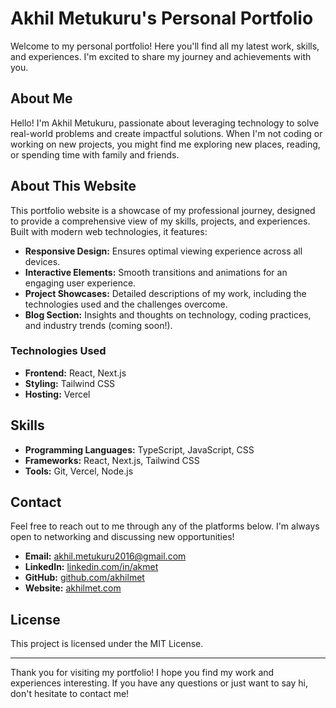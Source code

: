 # Akhil Metukuru's Personal Portfolio

Welcome to my personal portfolio! Here you'll find all my latest work, skills, and experiences. I'm excited to share my journey and achievements with you.

## About Me

Hello! I'm Akhil Metukuru, passionate about leveraging technology to solve real-world problems and create impactful solutions. When I'm not coding or working on new projects, you might find me exploring new places, reading, or spending time with family and friends.

## About This Website

This portfolio website is a showcase of my professional journey, designed to provide a comprehensive view of my skills, projects, and experiences. Built with modern web technologies, it features:

- **Responsive Design:** Ensures optimal viewing experience across all devices.
- **Interactive Elements:** Smooth transitions and animations for an engaging user experience.
- **Project Showcases:** Detailed descriptions of my work, including the technologies used and the challenges overcome.
- **Blog Section:** Insights and thoughts on technology, coding practices, and industry trends (coming soon!).

### Technologies Used

- **Frontend:** React, Next.js
- **Styling:** Tailwind CSS
- **Hosting:** Vercel

## Skills

- **Programming Languages:** TypeScript, JavaScript, CSS
- **Frameworks:** React, Next.js, Tailwind CSS
- **Tools:** Git, Vercel, Node.js

## Contact

Feel free to reach out to me through any of the platforms below. I'm always open to networking and discussing new opportunities!

- **Email:** [akhil.metukuru2016@gmail.com](mailto:akhil.metukuru2016@gmail.com)
- **LinkedIn:** [linkedin.com/in/akmet](https://linkedin.com/in/akmet)
- **GitHub:** [github.com/akhilmet](https://github.com/akhilmet)
- **Website:** [akhilmet.com](https://akhilmet.vercel.app/)

## License

This project is licensed under the MIT License.

---

Thank you for visiting my portfolio! I hope you find my work and experiences interesting. If you have any questions or just want to say hi, don't hesitate to contact me!
